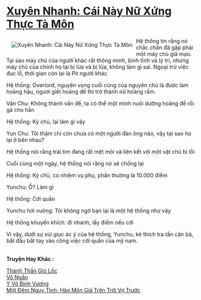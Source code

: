 <a href="https://truyenwiki.net/xuyen-nhanh-cai-nay-nu-xung-thuc-ta-mon.35290/" title="Xuyên Nhanh: Cái Này Nữ Xứng Thực Tà Môn"><h1>Xuyên Nhanh: Cái Này Nữ Xứng Thực Tà Môn</h1></a><div style="display:table"><img align="right" style="float: left; padding: 10px;" src="https://truyenwiki.net/a/img/str/src/35290.jpg" alt="Xuyên Nhanh: Cái Này Nữ Xứng Thực Tà Môn">Hệ thống tin rằng nó chắc chắn đã gặp phải một máy chủ giả mạo. Tại sao máy chủ của người khác rất thông minh, bình tĩnh và lý trí, nhưng máy chủ của chính họ lại bị lừa và bị lừa, không làm gì sai. Ngoại trừ việc đục lỗ, thời gian còn lại là Pit người khác<p></p> Hệ thống: Overlord, nguyện vọng cuối cùng của nguyên chủ là được làm hoàng hậu, ngươi giết hoàng đế thì trở thành nữ hoàng rắm.<p></p> Vân Chu: Không thành vấn đề, ta có thể một mình nuôi dưỡng hoàng đế rồi gả cho hắn<p></p> Hệ thống: Ký chủ, lại làm gì vậy<p></p> Yun Chu: Tôi thậm chí còn chưa có một người đàn ông nào, vậy tại sao họ lại ở bên nhau?<p></p> Hệ thống nói rằng trái tim đang rất mệt mỏi và liên kết với một vật chủ bị lỗi<p></p> Cuối cùng một ngày, hệ thống nói rằng nó sẽ chống lại<p></p> Hệ thống: Ký chủ, có nhiệm vụ phụ, phần thưởng là 10.000 điểm<p></p> Yunchu: Ồ? Làm gì<p></p> Hệ thống: Cởi quần<p></p> Yunchu hơi vuông: Tôi không ngờ bạn lại là một hệ thống như vậy<p></p> Hệ thống khuyến khích: đi nhanh, lấy điểm nếu cởi<p></p> Vì vậy, dưới sự xúi giục ác ý của hệ thống, Yunchu, kẻ thích tra tấn cặn bã, bắt đầu bắt tay vào công việc cởi quần của mỹ nam.</div><p><br><b>Truyện Hay Khác :</b></p><a href="https://truyenwiki.net/thanh-than-gio-loc.37101/" alt="Thành Thần Gió Lốc">Thành Thần Gió Lốc</a><br/><a href="https://sangtacviet.wordpress.com/2020/10/22/vo-ngan/" alt="Vô Ngần">Vô Ngần</a><br/><a href="https://github.com/nownovels/topcv/tree/master/truyenhay/36379" alt="Y Võ Binh Vương">Y Võ Binh Vương</a><br/><a href="https://sangtacviet.wordpress.com/2020/10/22/mot-dem-nguy-tinh-hao-mon-gia-tren-troi-vo-truoc/" alt="Một Đêm Nguy Tình: Hào Môn Giá Trên Trời Vợ Trước">Một Đêm Nguy Tình: Hào Môn Giá Trên Trời Vợ Trước</a><br/>